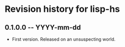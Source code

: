 # Revision history for lisp-hs

## 0.1.0.0 -- YYYY-mm-dd

* First version. Released on an unsuspecting world.
